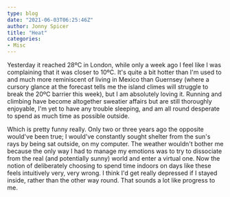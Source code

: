 ```yaml
---
type: blog
date: "2021-06-03T06:25:46Z"
author: Jonny Spicer
title: "Heat"
categories:
- Misc
---
```

Yesterday it reached 28ºC in London, while only a week ago I feel like I was complaining that it was closer to 10ºC. It's quite a bit hotter than I'm used to
and much more reminiscent of living in Mexico than Guernsey (where a cursory glance at the forecast tells me the island climes will struggle to break the
20ºC barrier this week), but I am absolutely loving it. Running and climbing have become altogether sweatier affairs but are still thoroughly enjoyable, I'm
yet to have any trouble sleeping, and am all round desperate to spend as much time as possible outside.

Which is pretty funny really. Only two or three years ago the opposite would've been true; I would've constantly sought shelter from the sun's rays by being
sat outside, on my computer. The weather wouldn't bother me because the only way I had to manage my emotions was to try to dissociate from the real (and
potentially sunny) world and enter a virtual one. Now the notion of deliberately choosing to spend time indoors on days like these feels intuitively very,
very wrong. I think I'd get really depressed if I stayed inside, rather than the other way round. That sounds a lot like progress to me.
